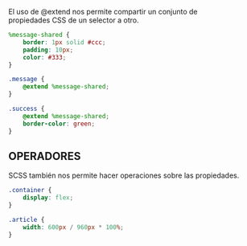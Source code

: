 El uso de @extend nos permite compartir un conjunto de propiedades CSS de un selector a otro.

```scss
%message-shared {
	border: 1px solid #ccc;
	padding: 10px;
	color: #333;
}

.message {
	@extend %message-shared;
}

.success {
	@extend %message-shared;
	border-color: green;
}
```

## OPERADORES

SCSS también nos permite hacer operaciones sobre las propiedades.

```scss
.container {
	display: flex;
}

.article {
	width: 600px / 960px * 100%;
}
```
